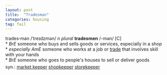 ```yaml
---
layout: post
title:  "Tradesman"
categories: housing
tag: fail
---
```

<DIV style="MARGIN: 0px 0px 5px">trades<B>·</B>man /ˈtreɪdzmən/ <I>n</I> <I>plural</I> <B>tradesmen</B> /-mən/ [C] <BR>* <I>BrE</I> someone who buys and sells goods or services, especially in a shop<BR>* <I>especially AmE</I> someone who works at a job or <A href="{{ site.baseurl }}/trade"><U>trade</U></A> that involves skill with your hands<BR>* <I>BrE</I> someone who goes to people's houses to sell or deliver goods</DIV>
<DIV style="MARGIN: 0px 0px 5px">
<DIV style="MARGIN: 4px 0px">syn.: <A href="{{ site.baseurl }}/market%20keeper"><U>market keeper</U></A> <A href="{{ site.baseurl }}/shopkeeper"><U>shopkeeper</U></A> <A href="{{ site.baseurl }}/storekeeper"><U>storekeeper</U></A></DIV></DIV>
